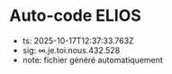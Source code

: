 # Auto-code ELIOS
- ts: 2025-10-17T12:37:33.763Z
- sig: ∞.je.toi.nous.432.528
- note: fichier généré automatiquement